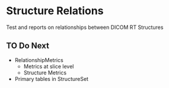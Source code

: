 # Structure Relations

Test and reports on relationships between DICOM RT Structures

## TO Do Next

- RelationshipMetrics
  - Metrics at slice level
  - Structure Metrics
- Primary tables in StructureSet
